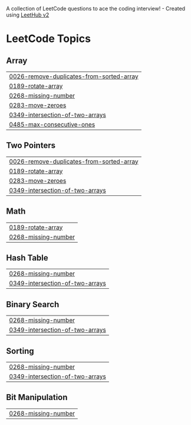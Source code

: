 A collection of LeetCode questions to ace the coding interview! - Created using [LeetHub v2](https://github.com/arunbhardwaj/LeetHub-2.0)
<!---LeetCode Topics Start-->
# LeetCode Topics
## Array
|  |
| ------- |
| [0026-remove-duplicates-from-sorted-array](https://github.com/Harshit-ganesh/Strivers_A2Z/tree/master/0026-remove-duplicates-from-sorted-array) |
| [0189-rotate-array](https://github.com/Harshit-ganesh/Strivers_A2Z/tree/master/0189-rotate-array) |
| [0268-missing-number](https://github.com/Harshit-ganesh/Strivers_A2Z/tree/master/0268-missing-number) |
| [0283-move-zeroes](https://github.com/Harshit-ganesh/Strivers_A2Z/tree/master/0283-move-zeroes) |
| [0349-intersection-of-two-arrays](https://github.com/Harshit-ganesh/Strivers_A2Z/tree/master/0349-intersection-of-two-arrays) |
| [0485-max-consecutive-ones](https://github.com/Harshit-ganesh/Strivers_A2Z/tree/master/0485-max-consecutive-ones) |
## Two Pointers
|  |
| ------- |
| [0026-remove-duplicates-from-sorted-array](https://github.com/Harshit-ganesh/Strivers_A2Z/tree/master/0026-remove-duplicates-from-sorted-array) |
| [0189-rotate-array](https://github.com/Harshit-ganesh/Strivers_A2Z/tree/master/0189-rotate-array) |
| [0283-move-zeroes](https://github.com/Harshit-ganesh/Strivers_A2Z/tree/master/0283-move-zeroes) |
| [0349-intersection-of-two-arrays](https://github.com/Harshit-ganesh/Strivers_A2Z/tree/master/0349-intersection-of-two-arrays) |
## Math
|  |
| ------- |
| [0189-rotate-array](https://github.com/Harshit-ganesh/Strivers_A2Z/tree/master/0189-rotate-array) |
| [0268-missing-number](https://github.com/Harshit-ganesh/Strivers_A2Z/tree/master/0268-missing-number) |
## Hash Table
|  |
| ------- |
| [0268-missing-number](https://github.com/Harshit-ganesh/Strivers_A2Z/tree/master/0268-missing-number) |
| [0349-intersection-of-two-arrays](https://github.com/Harshit-ganesh/Strivers_A2Z/tree/master/0349-intersection-of-two-arrays) |
## Binary Search
|  |
| ------- |
| [0268-missing-number](https://github.com/Harshit-ganesh/Strivers_A2Z/tree/master/0268-missing-number) |
| [0349-intersection-of-two-arrays](https://github.com/Harshit-ganesh/Strivers_A2Z/tree/master/0349-intersection-of-two-arrays) |
## Sorting
|  |
| ------- |
| [0268-missing-number](https://github.com/Harshit-ganesh/Strivers_A2Z/tree/master/0268-missing-number) |
| [0349-intersection-of-two-arrays](https://github.com/Harshit-ganesh/Strivers_A2Z/tree/master/0349-intersection-of-two-arrays) |
## Bit Manipulation
|  |
| ------- |
| [0268-missing-number](https://github.com/Harshit-ganesh/Strivers_A2Z/tree/master/0268-missing-number) |
<!---LeetCode Topics End-->